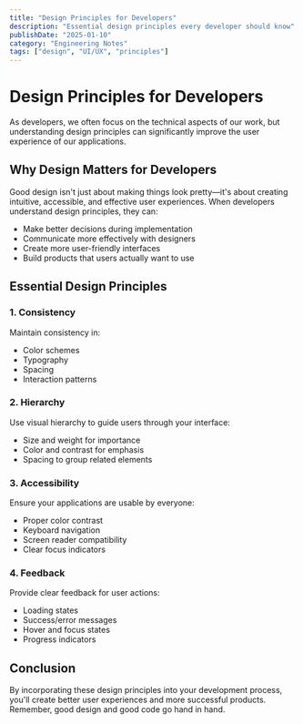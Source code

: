 ```yaml
---
title: "Design Principles for Developers"
description: "Essential design principles every developer should know"
publishDate: "2025-01-10"
category: "Engineering Notes"
tags: ["design", "UI/UX", "principles"]
---
```


# Design Principles for Developers

As developers, we often focus on the technical aspects of our work, but understanding design principles can significantly improve the user experience of our applications.

## Why Design Matters for Developers

Good design isn't just about making things look pretty—it's about creating intuitive, accessible, and effective user experiences. When developers understand design principles, they can:

- Make better decisions during implementation
- Communicate more effectively with designers
- Create more user-friendly interfaces
- Build products that users actually want to use

## Essential Design Principles

### 1. Consistency

Maintain consistency in:

- Color schemes
- Typography
- Spacing
- Interaction patterns

### 2. Hierarchy

Use visual hierarchy to guide users through your interface:

- Size and weight for importance
- Color and contrast for emphasis
- Spacing to group related elements

### 3. Accessibility

Ensure your applications are usable by everyone:

- Proper color contrast
- Keyboard navigation
- Screen reader compatibility
- Clear focus indicators

### 4. Feedback

Provide clear feedback for user actions:

- Loading states
- Success/error messages
- Hover and focus states
- Progress indicators

## Conclusion

By incorporating these design principles into your development process, you'll create better user experiences and more successful products. Remember, good design and good code go hand in hand.
